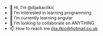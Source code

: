 - 👋 Hi, I’m @ilijaikacilkic
- 👀 I’m interested in learning programming 
- 🌱 I’m currently learning angular
- 💞️ I’m looking to collaborate on ANYTHING
- 📫 How to reach me ilija.ilkic@hotmail.co.uk

<!---
ilijaikacilkic/ilijaikacilkic is a ✨ special ✨ repository because its `README.md` (this file) appears on your GitHub profile.
You can click the Preview link to take a look at your changes.
--->
